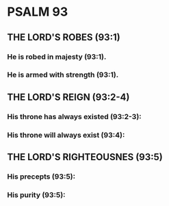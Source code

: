 ---
---
# PSALM 93 
## THE LORD\'S ROBES (93:1) 
###  He is robed in majesty (93:1). 
###  He is armed with strength (93:1). 
## THE LORD\'S REIGN (93:2-4) 
###  His throne has always existed (93:2-3): 
###  His throne will always exist (93:4): 
## THE LORD\'S RIGHTEOUSNES (93:5) 
###  His precepts (93:5): 
###  His purity (93:5): 
